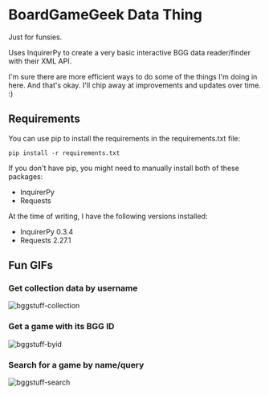 # BoardGameGeek Data Thing

Just for funsies.

Uses InquirerPy to create a very basic interactive BGG data reader/finder with their XML API.

I'm sure there are more efficient ways to do some of the things I'm doing in here. And that's okay.
I'll chip away at improvements and updates over time. :)

## Requirements

You can use pip to install the requirements in the requirements.txt file:

`pip install -r requirements.txt`

If you don't have pip, you might need to manually install both of these packages:

- InquirerPy
- Requests

At the time of writing, I have the following versions installed:

- InquirerPy 0.3.4
- Requests 2.27.1

## Fun GIFs

### Get collection data by username
![bggstuff-collection](https://github.com/Cheffheid/bggdata/assets/1461585/84d4dbce-365b-4b6d-a6ce-6edf0db29761)

### Get a game with its BGG ID
![bggstuff-byid](https://github.com/Cheffheid/bggdata/assets/1461585/a15c9347-fd15-4913-ab82-7aabb161ad79)

### Search for a game by name/query
![bggstuff-search](https://github.com/Cheffheid/bggdata/assets/1461585/e4606d23-c9b5-44f7-9abe-b67c15ba85ba)
